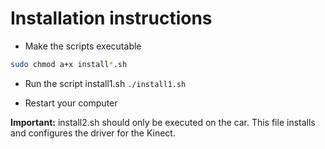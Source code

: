 # Installation instructions
* Make the scripts executable
```bash
sudo chmod a+x install*.sh 
```
*	Run the script install1.sh  `./install1.sh`

*	Restart your computer

**Important:** install2.sh should only be executed on the car. This file installs and configures the driver for the Kinect.
